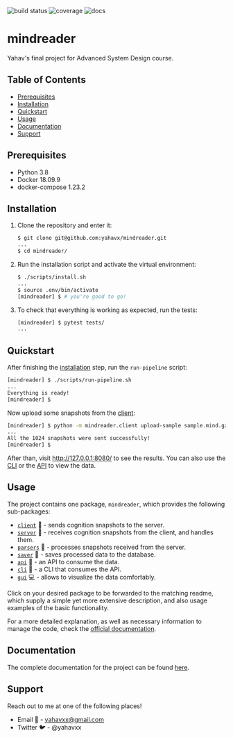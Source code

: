 ![build status](https://travis-ci.org/yahavx/mindreader.svg?branch=master)
![coverage](https://codecov.io/gh/yahavx/mindreader/branch/master/graph/badge.svg)
![docs](https://readthedocs.org/projects/mindreader/badge/?version=latest)

# mindreader

Yahav's final project for Advanced System Design course.

## Table of Contents

* [Prerequisites](#prerequisites)
* [Installation](#installation)
* [Quickstart](#quickstart)
* [Usage](#usage)
* [Documentation](#documentation)
* [Support](#support)

## Prerequisites
* Python 3.8
* Docker 18.09.9
* docker-compose 1.23.2


## Installation

1. Clone the repository and enter it:

    ```sh
    $ git clone git@github.com:yahavx/mindreader.git
    ...
    $ cd mindreader/
    ```

2. Run the installation script and activate the virtual environment:

    ```sh
    $ ./scripts/install.sh
    ...
    $ source .env/bin/activate
    [mindreader] $ # you're good to go!
    ```

3. To check that everything is working as expected, run the tests:

    ```sh
    [mindreader] $ pytest tests/
    ...
    ```

## Quickstart
After finishing the [installation](#installation) step, run the ```run-pipeline``` script:

```sh
[mindreader] $ ./scripts/run-pipeline.sh
...
Everything is ready!
[mindreader] $
```

Now upload some snapshots from the [client](/mindreader/client/README.md):
```sh
[mindreader] $ python -m mindreader.client upload-sample sample.mind.gz
...
All the 1024 snapshots were sent successfully!
[mindreader] $ 
```
After than, visit http://127.0.0.1:8080/ to see the results. You can also use the [CLI](/mindreader/cli/README.md) or 
the [API](/mindreader/api/README.md) to view the data.

## Usage

The project contains one package, `mindreader`, which provides the following sub-packages:
* [`client`](/mindreader/client/README.md) :mega: - sends cognition snapshots to the server.
* [`server`](/mindreader/server/README.md) :calling: - receives cognition snapshots from the client, and handles them.
* [`parsers`](/mindreader/parsers/README.md) :hammer: - processes snapshots received from the server.
* [`saver`](/mindreader/saver/README.md) :key: - saves processed data to the database.
* [`api`](/mindreader/server/README.md) :book: - an API to consume the data.
* [`cli`](/mindreader/cli/README.md) :memo: - a CLI that consumes the API.
* [`gui`](/mindreader/gui/README.md) :computer: - allows to visualize the data comfortably.

Click on your desired package to be forwarded to the matching readme, which supply a simple yet more extensive 
description, and also usage examples of the basic functionality.

For a more detailed explanation, as well as necessary information to manage the code, check the
[official documentation](https://mindreader.readthedocs.io/en/latest/).

## Documentation

The complete documentation for the project can be found [here](https://mindreader.readthedocs.io/en/latest/).

## Support

Reach out to me at one of the following places!
* Email :email: - yahavxx@gmail.com
* Twitter :bird: - @yahavxx